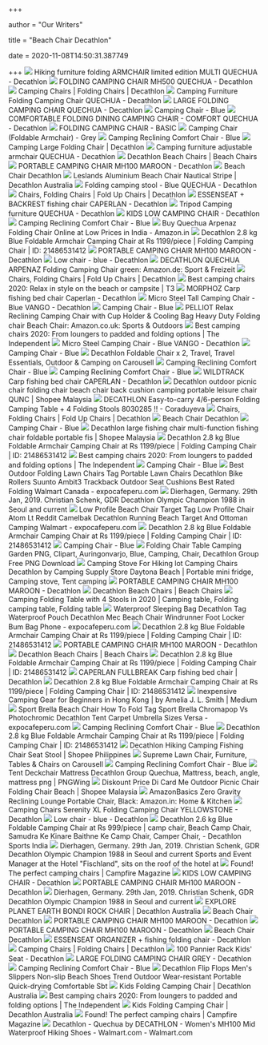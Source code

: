 +++
        
author = "Our Writers"
        
title = "Beach Chair Decathlon"
        
date = 2020-11-08T14:50:31.387749
        
+++
[ ![](https://contents.mediadecathlon.com/p1749357/k$19f4d314687ba308987832f305361caf/sq/FOLDING+CAMPING+CHAIR+BASIC.jpg)](https://contents.mediadecathlon.com/p1749357/k$19f4d314687ba308987832f305361caf/sq/FOLDING+CAMPING+CHAIR+BASIC.jpg) Hiking furniture folding ARMCHAIR limited edition MULTI QUECHUA - Decathlon
[ ![](https://contents.mediadecathlon.com/p1794991/k$7c71c359cc6e6ea6b55c0112c7ff015f/sq/LOW+FOLDING+CAMPING+CHAIR+MH500+PLUM.jpg)](https://contents.mediadecathlon.com/p1794991/k$7c71c359cc6e6ea6b55c0112c7ff015f/sq/LOW+FOLDING+CAMPING+CHAIR+MH500+PLUM.jpg) FOLDING CAMPING CHAIR MH500 QUECHUA - Decathlon
[ ![](https://contents.mediadecathlon.com/p1749419/k$042be65aa340208e0828b4d5e6a9d31c/sq/COMFORTABLE+FOLDING+CAMPING+CHAIR+COMFORT.jpg)](https://contents.mediadecathlon.com/p1749419/k$042be65aa340208e0828b4d5e6a9d31c/sq/COMFORTABLE+FOLDING+CAMPING+CHAIR+COMFORT.jpg) Camping Chairs | Folding Chairs | Decathlon
[ ![](https://contents.mediadecathlon.com/p1749580/k$2437e3ec67b75ab308f649485a29399e/sq/FOLDING+CAMPING+CHAIR+BASIC.jpg)](https://contents.mediadecathlon.com/p1749580/k$2437e3ec67b75ab308f649485a29399e/sq/FOLDING+CAMPING+CHAIR+BASIC.jpg) Camping Furniture Folding Camping Chair QUECHUA - Decathlon
[ ![](https://contents.mediadecathlon.com/p1749376/k$4835eb4b81f5289f41f1977853f16cd7/sq/LARGE+FOLDING+CAMPING+CHAIR+BASIC+XL.jpg)](https://contents.mediadecathlon.com/p1749376/k$4835eb4b81f5289f41f1977853f16cd7/sq/LARGE+FOLDING+CAMPING+CHAIR+BASIC+XL.jpg) LARGE FOLDING CAMPING CHAIR QUECHUA - Decathlon
[ ![](https://media.decathlon.sg/2074654-large_default/camping-chair-blue.jpg)](https://media.decathlon.sg/2074654-large_default/camping-chair-blue.jpg) Camping Chair - Blue
[ ![](https://contents.mediadecathlon.com/p1749414/k$39d971da929df6ff446ad2f2da5df7de/sq/COMFORTABLE+FOLDING+DINING+CAMPING+CHAIR+COMFORT.jpg)](https://contents.mediadecathlon.com/p1749414/k$39d971da929df6ff446ad2f2da5df7de/sq/COMFORTABLE+FOLDING+DINING+CAMPING+CHAIR+COMFORT.jpg) COMFORTABLE FOLDING DINING CAMPING CHAIR - COMFORT QUECHUA - Decathlon
[ ![](https://media.decathlon.sg/1752333-large_default/foldable-chair-for-camping-basic.jpg)](https://media.decathlon.sg/1752333-large_default/foldable-chair-for-camping-basic.jpg) FOLDING CAMPING CHAIR - BASIC
[ ![](https://contents.mediadecathlon.com/p1156258/7c239a513b4d24f01de8784b3b97c994/p1156258.jpg?f=650x650&format=auto)](https://contents.mediadecathlon.com/p1156258/7c239a513b4d24f01de8784b3b97c994/p1156258.jpg?f=650x650&format=auto) Camping Chair (Foldable Armchair) - Grey
[ ![](https://media.decathlon.sg/2074669-large_default/camping-reclining-comfort-chair-blue.jpg)](https://media.decathlon.sg/2074669-large_default/camping-reclining-comfort-chair-blue.jpg) Camping Reclining Comfort Chair - Blue
[ ![](https://cdn.shopify.com/s/files/1/1330/6287/products/44fb42b4-2525-47c2-b729-87dbbe69245f_675x.progressive.jpg?v=1561702963)](https://cdn.shopify.com/s/files/1/1330/6287/products/44fb42b4-2525-47c2-b729-87dbbe69245f_675x.progressive.jpg?v=1561702963) Camping Large Folding Chair | Decathlon
[ ![](https://contents.mediadecathlon.com/p1749436/k$a2f3669101f906b354461ed9efd3ceee/sq/EXTREMELY+COMFORTABLE+FOLDING+CAMPING+CHAIR+RECLINABLE+COMFORT.jpg)](https://contents.mediadecathlon.com/p1749436/k$a2f3669101f906b354461ed9efd3ceee/sq/EXTREMELY+COMFORTABLE+FOLDING+CAMPING+CHAIR+RECLINABLE+COMFORT.jpg) Camping furniture adjustable armchair QUECHUA - Decathlon
[ ![](http://www.josephswoodgalleria.com/pro_imgs/235-l-ROYIND-royaloak-beach-chair238.jpg)](http://www.josephswoodgalleria.com/pro_imgs/235-l-ROYIND-royaloak-beach-chair238.jpg) Decathlon Beach Chairs | Beach Chairs
[ ![](https://www.decathlon.ie/media/catalog/product/cache/2/image/600x450/9df78eab33525d08d6e5fb8d27136e95/4/7/47_p1066547_8387456.jpg)](https://www.decathlon.ie/media/catalog/product/cache/2/image/600x450/9df78eab33525d08d6e5fb8d27136e95/4/7/47_p1066547_8387456.jpg) PORTABLE CAMPING CHAIR MH100 MAROON - Decathlon
[ ![](https://i1.wp.com/thefestivals.uk/wp-content/uploads/2018/06/gelertchairs.jpg?w=800&ssl=1)](https://i1.wp.com/thefestivals.uk/wp-content/uploads/2018/06/gelertchairs.jpg?w=800&ssl=1) Beach Chair Decathlon
[ ![](https://cdn.shopify.com/s/files/1/0066/6563/3903/products/pic_3e544f94-0fe5-47a2-acec-54ac5a06e329_675x.progressive.jpg?v=1601221436)](https://cdn.shopify.com/s/files/1/0066/6563/3903/products/pic_3e544f94-0fe5-47a2-acec-54ac5a06e329_675x.progressive.jpg?v=1601221436) Leslands Aluminium Beach Chair Nautical Stripe | Decathlon Australia
[ ![](https://contents.mediadecathlon.com/p1345671/k$08e6506cd3ccfb569a1c082fb8fb818d/sq/Folding+camping+stool+Blue.jpg?f=700x700)](https://contents.mediadecathlon.com/p1345671/k$08e6506cd3ccfb569a1c082fb8fb818d/sq/Folding+camping+stool+Blue.jpg?f=700x700) Folding camping stool - Blue QUECHUA - Decathlon
[ ![](https://contents.mediadecathlon.com/p1270561/k$96f623e7bda35f37563d1f6a22ede8bd/sq/Essenseat+Compact+Fishing+Folding+Chair.jpg)](https://contents.mediadecathlon.com/p1270561/k$96f623e7bda35f37563d1f6a22ede8bd/sq/Essenseat+Compact+Fishing+Folding+Chair.jpg) Chairs, Folding Chairs | Fold Up Chairs | Decathlon
[ ![](https://contents.mediadecathlon.com/p296352/k$acb44d98f8042646ee77d0db4354b5cd/sq/ESSENSEAT+BACKREST+fishing+chair.jpg?f=700x700)](https://contents.mediadecathlon.com/p296352/k$acb44d98f8042646ee77d0db4354b5cd/sq/ESSENSEAT+BACKREST+fishing+chair.jpg?f=700x700) ESSENSEAT + BACKREST fishing chair CAPERLAN - Decathlon
[ ![](https://contents.mediadecathlon.com/p1116547/k$203329ef8b64aed407afdfb83640bd5e/sq/CAMPING+TRIPOD.jpg?f=700x700)](https://contents.mediadecathlon.com/p1116547/k$203329ef8b64aed407afdfb83640bd5e/sq/CAMPING+TRIPOD.jpg?f=700x700) Tripod Camping furniture QUECHUA - Decathlon
[ ![](https://www.decathlon.ie/media/catalog/product/cache/2/image/600x450/9df78eab33525d08d6e5fb8d27136e95/1/9/19_p1066519_8387462.jpg)](https://www.decathlon.ie/media/catalog/product/cache/2/image/600x450/9df78eab33525d08d6e5fb8d27136e95/1/9/19_p1066519_8387462.jpg) KIDS LOW CAMPING CHAIR - Decathlon
[ ![](https://media.decathlon.sg/2074676-thickbox_default/camping-reclining-comfort-chair-blue.jpg)](https://media.decathlon.sg/2074676-thickbox_default/camping-reclining-comfort-chair-blue.jpg) Camping Reclining Comfort Chair - Blue
[ ![](https://images-na.ssl-images-amazon.com/images/I/6162gwI2PXL._SX425_.jpg)](https://images-na.ssl-images-amazon.com/images/I/6162gwI2PXL._SX425_.jpg) Buy Quechua Arpenaz Folding Chair Online at Low Prices in India - Amazon.in
[ ![](https://5.imimg.com/data5/ET/DW/PN/SELLER-26489940/decathlon-blue-2-8-kg-foldable-armchair-camping-chair-250x250.jpg)](https://5.imimg.com/data5/ET/DW/PN/SELLER-26489940/decathlon-blue-2-8-kg-foldable-armchair-camping-chair-250x250.jpg) Decathlon 2.8 kg Blue Foldable Armchair Camping Chair at Rs 1199/piece |  Folding Camping Chair | ID: 21486531412
[ ![](https://www.decathlon.ie/media/catalog/product/cache/2/image/600x450/9df78eab33525d08d6e5fb8d27136e95/0/2/02_p1066502_8387456.jpg)](https://www.decathlon.ie/media/catalog/product/cache/2/image/600x450/9df78eab33525d08d6e5fb8d27136e95/0/2/02_p1066502_8387456.jpg) PORTABLE CAMPING CHAIR MH100 MAROON - Decathlon
[ ![](https://contents.mediadecathlon.com/p1157264/k$2b0618c5259cdcd941d70afc0fc604d0/sq/Low+chair+blue.jpg)](https://contents.mediadecathlon.com/p1157264/k$2b0618c5259cdcd941d70afc0fc604d0/sq/Low+chair+blue.jpg) Low chair - blue - Decathlon
[ ![](https://images-na.ssl-images-amazon.com/images/I/51Jz7KODfdL._AC_SX425_.jpg)](https://images-na.ssl-images-amazon.com/images/I/51Jz7KODfdL._AC_SX425_.jpg) DECATHLON QUECHUA ARPENAZ Folding Camping Chair green: Amazon.de: Sport &  Freizeit
[ ![](https://contents.mediadecathlon.com/p1686665/k$d8fe70b93877eab3964b012835b4be8f/sq/ESSENSEAT+ORGANIZER+fishing+folding+chair.jpg)](https://contents.mediadecathlon.com/p1686665/k$d8fe70b93877eab3964b012835b4be8f/sq/ESSENSEAT+ORGANIZER+fishing+folding+chair.jpg) Chairs, Folding Chairs | Fold Up Chairs | Decathlon
[ ![](https://cdn.mos.cms.futurecdn.net/iawYUmWRMkH8nGa24Td4kB.jpg)](https://cdn.mos.cms.futurecdn.net/iawYUmWRMkH8nGa24Td4kB.jpg) Best camping chairs 2020: Relax in style on the beach or campsite | T3
[ ![](https://contents.mediadecathlon.com/p1660446/k$b3203fe9e843bb1cc34e2b813d76fb04/sq/MORPHOZ+Carp+fishing+bed+chair.jpg)](https://contents.mediadecathlon.com/p1660446/k$b3203fe9e843bb1cc34e2b813d76fb04/sq/MORPHOZ+Carp+fishing+bed+chair.jpg) MORPHOZ Carp fishing bed chair Caperlan - Decathlon
[ ![](https://contents.mediadecathlon.com/p1611009/k$f982ff295702b5104c7cb09d0e8ac335/sq/Micro+Steel+Tall+Camping+Chair+Blue.jpg)](https://contents.mediadecathlon.com/p1611009/k$f982ff295702b5104c7cb09d0e8ac335/sq/Micro+Steel+Tall+Camping+Chair+Blue.jpg) Micro Steel Tall Camping Chair - Blue VANGO - Decathlon
[ ![](https://media.decathlon.sg/2074655-thickbox_default/camping-chair-blue.jpg)](https://media.decathlon.sg/2074655-thickbox_default/camping-chair-blue.jpg) Camping Chair - Blue
[ ![](https://images-na.ssl-images-amazon.com/images/I/610%2BDKgukqL._AC_SX466_.jpg)](https://images-na.ssl-images-amazon.com/images/I/610%2BDKgukqL._AC_SX466_.jpg) PELLIOT Relax Reclining Camping Chair with Cup Holder & Cooling Bag Heavy  Duty Folding chair Beach Chair: Amazon.co.uk: Sports & Outdoors
[ ![](https://static.independent.co.uk/s3fs-public/thumbnails/image/2020/07/29/10/camping-chairs-.jpg)](https://static.independent.co.uk/s3fs-public/thumbnails/image/2020/07/29/10/camping-chairs-.jpg) Best camping chairs 2020: From loungers to padded and folding options | The  Independent
[ ![](https://contents.mediadecathlon.com/p1611006/k$93f3d18288985bd68253ec57f76b1c52/sq/Micro+Steel+Camping+Chair+Blue.jpg)](https://contents.mediadecathlon.com/p1611006/k$93f3d18288985bd68253ec57f76b1c52/sq/Micro+Steel+Camping+Chair+Blue.jpg) Micro Steel Camping Chair - Blue VANGO - Decathlon
[ ![](https://media.decathlon.sg/2074658-thickbox_default/camping-chair-blue.jpg)](https://media.decathlon.sg/2074658-thickbox_default/camping-chair-blue.jpg) Camping Chair - Blue
[ ![](https://media.karousell.com/media/photos/products/2018/05/20/decathlon_foldable_chair_x_2_1526795236_b0f1bc4c.jpg)](https://media.karousell.com/media/photos/products/2018/05/20/decathlon_foldable_chair_x_2_1526795236_b0f1bc4c.jpg) Decathlon Foldable Chair x 2, Travel, Travel Essentials, Outdoor & Camping  on Carousell
[ ![](https://media.decathlon.sg/2074670-thickbox_default/camping-reclining-comfort-chair-blue.jpg)](https://media.decathlon.sg/2074670-thickbox_default/camping-reclining-comfort-chair-blue.jpg) Camping Reclining Comfort Chair - Blue
[ ![](https://media.decathlon.sg/2074675-thickbox_default/camping-reclining-comfort-chair-blue.jpg)](https://media.decathlon.sg/2074675-thickbox_default/camping-reclining-comfort-chair-blue.jpg) Camping Reclining Comfort Chair - Blue
[ ![](https://contents.mediadecathlon.com/p51620/k$c9d07741b64dee41d4c09afe822d0e4e/sq/WILDTRACK+Carp+fishing+bed+chair.jpg?f=700x700)](https://contents.mediadecathlon.com/p51620/k$c9d07741b64dee41d4c09afe822d0e4e/sq/WILDTRACK+Carp+fishing+bed+chair.jpg?f=700x700) WILDTRACK Carp fishing bed chair CAPERLAN - Decathlon
[ ![](https://cf.shopee.com.my/file/24551fc3644b4dd9276d66b2505e9343)](https://cf.shopee.com.my/file/24551fc3644b4dd9276d66b2505e9343) Decathlon outdoor picnic chair folding chair beach chair back cushion  camping portable leisure chair QUNC | Shopee Malaysia
[ ![](http://ecx.images-amazon.com/images/I/41LwuJErFVL.jpg)](http://ecx.images-amazon.com/images/I/41LwuJErFVL.jpg) DECATHLON Easy-to-carry 4/6-person Folding Camping Table + 4 Folding Stools  8030285 !! - Coraduyeva
[ ![](https://contents.mediadecathlon.com/p806956/k$c7555b9bc49b862ebf9bd377c3693f79/sq/Essenseat+Compact+Kid+fishing+folding+chair.jpg)](https://contents.mediadecathlon.com/p806956/k$c7555b9bc49b862ebf9bd377c3693f79/sq/Essenseat+Compact+Kid+fishing+folding+chair.jpg) Chairs, Folding Chairs | Fold Up Chairs | Decathlon
[ ![](https://cdn.thingiverse.com/assets/b5/27/dc/23/63/card_preview_20190927_114217.jpg)](https://cdn.thingiverse.com/assets/b5/27/dc/23/63/card_preview_20190927_114217.jpg) Beach Chair Decathlon
[ ![](https://media.decathlon.sg/2074657-thickbox_default/camping-chair-blue.jpg)](https://media.decathlon.sg/2074657-thickbox_default/camping-chair-blue.jpg) Camping Chair - Blue
[ ![](https://cf.shopee.com.my/file/ac3570db55927105171f810f09fc08cc)](https://cf.shopee.com.my/file/ac3570db55927105171f810f09fc08cc) Decathlon large fishing chair multi-function fishing chair foldable  portable fis | Shopee Malaysia
[ ![](https://5.imimg.com/data5/TX/OO/BM/SELLER-26489940/decathlon-blue-2-8-kg-foldable-armchair-camping-chair-500x500.jpg)](https://5.imimg.com/data5/TX/OO/BM/SELLER-26489940/decathlon-blue-2-8-kg-foldable-armchair-camping-chair-500x500.jpg) Decathlon 2.8 kg Blue Foldable Armchair Camping Chair at Rs 1199/piece |  Folding Camping Chair | ID: 21486531412
[ ![](https://static.independent.co.uk/s3fs-public/thumbnails/image/2020/07/29/09/helinox-chair-.jpg?width=982&height=726)](https://static.independent.co.uk/s3fs-public/thumbnails/image/2020/07/29/09/helinox-chair-.jpg?width=982&height=726) Best camping chairs 2020: From loungers to padded and folding options | The  Independent
[ ![](https://media.decathlon.sg/2074656-large_default/camping-chair-blue.jpg)](https://media.decathlon.sg/2074656-large_default/camping-chair-blue.jpg) Camping Chair - Blue
[ ![](https://www.expocafeperu.com/w/2020/05/portable-lawn-chairs-kelsyus-premium-camping-folding-with-beach-canopy-table-water-filter-coleman-336x280.jpeg)](https://www.expocafeperu.com/w/2020/05/portable-lawn-chairs-kelsyus-premium-camping-folding-with-beach-canopy-table-water-filter-coleman-336x280.jpeg) Best Outdoor Folding Lawn Chairs Tag Portable Lawn Chairs Decathlon Bike  Rollers Suunto Ambit3 Trackback Outdoor Seat Cushions Best Rated Folding  Walmart Canada - expocafeperu.com
[ ![](https://c8.alamy.com/comp/RNEGF8/dierhagen-germany-29th-jan-2019-christian-schenk-gdr-decathlon-olympic-champion-1988-in-seoul-and-current-sports-and-event-manager-at-the-hotel-fischland-stands-on-the-roof-of-the-hotel-on-the-baltic-sea-next-to-a-beach-chair-credit-bernd-wstneckdpa-zentralbilddpaalamy-live-news-RNEGF8.jpg)](https://c8.alamy.com/comp/RNEGF8/dierhagen-germany-29th-jan-2019-christian-schenk-gdr-decathlon-olympic-champion-1988-in-seoul-and-current-sports-and-event-manager-at-the-hotel-fischland-stands-on-the-roof-of-the-hotel-on-the-baltic-sea-next-to-a-beach-chair-credit-bernd-wstneckdpa-zentralbilddpaalamy-live-news-RNEGF8.jpg) Dierhagen, Germany. 29th Jan, 2019. Christian Schenk, GDR Decathlon Olympic  Champion 1988 in Seoul and current
[ ![](https://www.expocafeperu.com/w/2020/01/low-profile-hunting-chair-low-profile-plastic-chairs-ozark-low-profile-chair-low-profile-beach-chair-target-336x280.jpg)](https://www.expocafeperu.com/w/2020/01/low-profile-hunting-chair-low-profile-plastic-chairs-ozark-low-profile-chair-low-profile-beach-chair-target-336x280.jpg) Low Profile Beach Chair Target Tag Low Profile Chair Atom Lt Reddit  Camelbak Decathlon Running Beach Target And Ottoman Camping Walmart -  expocafeperu.com
[ ![](https://5.imimg.com/data5/BP/IQ/TS/SELLER-26489940/decathlon-blue-2-8-kg-foldable-armchair-camping-chair-500x500.jpg)](https://5.imimg.com/data5/BP/IQ/TS/SELLER-26489940/decathlon-blue-2-8-kg-foldable-armchair-camping-chair-500x500.jpg) Decathlon 2.8 kg Blue Foldable Armchair Camping Chair at Rs 1199/piece |  Folding Camping Chair | ID: 21486531412
[ ![](https://media.decathlon.sg/2074659-thickbox_default/camping-chair-blue.jpg)](https://media.decathlon.sg/2074659-thickbox_default/camping-chair-blue.jpg) Camping Chair - Blue
[ ![](https://cdn.imgbin.com/15/21/6/imgbin-folding-chair-table-camping-garden-table-wQbg1Q7gQDsP4URPXSFv2JdXi.jpg)](https://cdn.imgbin.com/15/21/6/imgbin-folding-chair-table-camping-garden-table-wQbg1Q7gQDsP4URPXSFv2JdXi.jpg) Folding Chair Table Camping Garden PNG, Clipart, Auringonvarjo, Blue,  Camping, Chair, Decathlon Group Free PNG Download
[ ![](https://i.pinimg.com/originals/31/d9/c8/31d9c8721656beae1c2b5e34dcb2edad.png)](https://i.pinimg.com/originals/31/d9/c8/31d9c8721656beae1c2b5e34dcb2edad.png) Camping Stove For Hiking lot Camping Chairs Decathlon by Camping Supply  Store Daytona Beach | Portable mini fridge, Camping stove, Tent camping
[ ![](https://www.decathlon.ie/media/catalog/product/cache/2/image/600x450/9df78eab33525d08d6e5fb8d27136e95/8/2/82_p1066582_8387456.jpg)](https://www.decathlon.ie/media/catalog/product/cache/2/image/600x450/9df78eab33525d08d6e5fb8d27136e95/8/2/82_p1066582_8387456.jpg) PORTABLE CAMPING CHAIR MH100 MAROON - Decathlon
[ ![](https://wanderera.com/wp-content/uploads/2017/10/IMG_6393-1080x675.jpg?ezimgfmt=rs:330x206/rscb1/ng:webp/ngcb1)](https://wanderera.com/wp-content/uploads/2017/10/IMG_6393-1080x675.jpg?ezimgfmt=rs:330x206/rscb1/ng:webp/ngcb1) Decathlon Beach Chairs | Beach Chairs
[ ![](https://i.pinimg.com/originals/4e/99/ad/4e99ad2c7a4bce49e6f60ce98c69e65f.jpg)](https://i.pinimg.com/originals/4e/99/ad/4e99ad2c7a4bce49e6f60ce98c69e65f.jpg) Camping Folding Table with 4 Stools in 2020 | Camping table, Folding  camping table, Folding table
[ ![](https://www.expocafeperu.com/w/2020/09/mec-helinox-beach-chair-nd-accessories-trunk-capacity-page-2-m5-miata-coleman-folding-rei-portable-336x280.jpg)](https://www.expocafeperu.com/w/2020/09/mec-helinox-beach-chair-nd-accessories-trunk-capacity-page-2-m5-miata-coleman-folding-rei-portable-336x280.jpg) Waterproof Sleeping Bag Decathlon Tag Waterproof Pouch Decathlon Mec Beach  Chair Windrunner Foot Locker Bum Bag Phone - expocafeperu.com
[ ![](https://5.imimg.com/data5/LU/CM/MO/SELLER-26489940/decathlon-blue-2-8-kg-foldable-armchair-camping-chair-500x500.jpg)](https://5.imimg.com/data5/LU/CM/MO/SELLER-26489940/decathlon-blue-2-8-kg-foldable-armchair-camping-chair-500x500.jpg) Decathlon 2.8 kg Blue Foldable Armchair Camping Chair at Rs 1199/piece |  Folding Camping Chair | ID: 21486531412
[ ![](https://www.decathlon.ie/media/catalog/product/cache/2/image/600x450/9df78eab33525d08d6e5fb8d27136e95/9/5/95_p1066595_8387456.jpg)](https://www.decathlon.ie/media/catalog/product/cache/2/image/600x450/9df78eab33525d08d6e5fb8d27136e95/9/5/95_p1066595_8387456.jpg) PORTABLE CAMPING CHAIR MH100 MAROON - Decathlon
[ ![](https://images-na.ssl-images-amazon.com/images/I/51hVhCQpb%2BL._SL1024_.jpg)](https://images-na.ssl-images-amazon.com/images/I/51hVhCQpb%2BL._SL1024_.jpg) Decathlon Beach Chairs | Beach Chairs
[ ![](https://5.imimg.com/data5/SG/MB/JE/SELLER-26489940/decathlon-blue-2-8-kg-foldable-armchair-camping-chair-500x500.jpg)](https://5.imimg.com/data5/SG/MB/JE/SELLER-26489940/decathlon-blue-2-8-kg-foldable-armchair-camping-chair-500x500.jpg) Decathlon 2.8 kg Blue Foldable Armchair Camping Chair at Rs 1199/piece |  Folding Camping Chair | ID: 21486531412
[ ![](https://contents.mediadecathlon.com/p670566/k301873f936305ac2b00c7b67a63ad4c0/670566_default.jpg?format=auto&quality=60&f=800x0)](https://contents.mediadecathlon.com/p670566/k301873f936305ac2b00c7b67a63ad4c0/670566_default.jpg?format=auto&quality=60&f=800x0) CAPERLAN FULLBREAK Carp fishing bed chair | Decathlon
[ ![](https://5.imimg.com/data5/QB/GD/QK/SELLER-26489940/decathlon-blue-2-8-kg-foldable-armchair-camping-chair-500x500.jpg)](https://5.imimg.com/data5/QB/GD/QK/SELLER-26489940/decathlon-blue-2-8-kg-foldable-armchair-camping-chair-500x500.jpg) Decathlon 2.8 kg Blue Foldable Armchair Camping Chair at Rs 1199/piece |  Folding Camping Chair | ID: 21486531412
[ ![](https://miro.medium.com/max/754/1*GrY93L-sLECxUb0JJLSsTg.png)](https://miro.medium.com/max/754/1*GrY93L-sLECxUb0JJLSsTg.png) Inexpensive Camping Gear for Beginners in Hong Kong | by Amelia J. L. Smith  | Medium
[ ![](https://www.expocafeperu.com/w/2020/03/sport-brella-extra-large-sport-brella-xl-umbrella-sport-brella-instructions-sport-brella-costco-336x280.jpg)](https://www.expocafeperu.com/w/2020/03/sport-brella-extra-large-sport-brella-xl-umbrella-sport-brella-instructions-sport-brella-costco-336x280.jpg) Sport Brella Beach Chair How To Fold Tag Sport Brella Chromapop Vs  Photochromic Decathlon Tent Carpet Umbrella Sizes Versa - expocafeperu.com
[ ![](https://media.decathlon.sg/2074674-thickbox_default/camping-reclining-comfort-chair-blue.jpg)](https://media.decathlon.sg/2074674-thickbox_default/camping-reclining-comfort-chair-blue.jpg) Camping Reclining Comfort Chair - Blue
[ ![](https://5.imimg.com/data5/JE/YK/UK/SELLER-26489940/decathlon-blue-2-8-kg-foldable-armchair-camping-chair-500x500.jpg)](https://5.imimg.com/data5/JE/YK/UK/SELLER-26489940/decathlon-blue-2-8-kg-foldable-armchair-camping-chair-500x500.jpg) Decathlon 2.8 kg Blue Foldable Armchair Camping Chair at Rs 1199/piece |  Folding Camping Chair | ID: 21486531412
[ ![](https://cf.shopee.ph/file/69226f042c6d877d2309c9f067115d87)](https://cf.shopee.ph/file/69226f042c6d877d2309c9f067115d87) Decathlon Hiking Camping Fishing Chair Seat Stool | Shopee Philippines
[ ![](https://media.karousell.com/media/photos/products/2020/9/18/camping_chair_decathlon_1600404857_96d41c10_thumbnail.jpg)](https://media.karousell.com/media/photos/products/2020/9/18/camping_chair_decathlon_1600404857_96d41c10_thumbnail.jpg) Supreme Lawn Chair, Furniture, Tables & Chairs on Carousell
[ ![](https://media.decathlon.sg/2074672-thickbox_default/camping-reclining-comfort-chair-blue.jpg)](https://media.decathlon.sg/2074672-thickbox_default/camping-reclining-comfort-chair-blue.jpg) Camping Reclining Comfort Chair - Blue
[ ![](https://w7.pngwing.com/pngs/213/131/png-transparent-tent-deckchair-mattress-decathlon-group-quechua-mattress-beach-angle-mattress.png)](https://w7.pngwing.com/pngs/213/131/png-transparent-tent-deckchair-mattress-decathlon-group-quechua-mattress-beach-angle-mattress.png) Tent Deckchair Mattress Decathlon Group Quechua, Mattress, beach, angle,  mattress png | PNGWing
[ ![](https://cf.shopee.com.my/file/591cb24e5855eb48152d638a9d44f601)](https://cf.shopee.com.my/file/591cb24e5855eb48152d638a9d44f601) Diskount Price Di Card Me Outdoor Picnic Chair Folding Chair Beach | Shopee  Malaysia
[ ![](https://images-na.ssl-images-amazon.com/images/I/A1Kl-V-RyHL._SL1500_.jpg)](https://images-na.ssl-images-amazon.com/images/I/A1Kl-V-RyHL._SL1500_.jpg) AmazonBasics Zero Gravity Reclining Lounge Portable Chair, Black:  Amazon.in: Home & Kitchen
[ ![](https://contents.mediadecathlon.com/p1610076/k$635b242f42bd7a653c2701b362ad7c85/sq/Serenity+XL+Folding+Camping+Chair.jpg)](https://contents.mediadecathlon.com/p1610076/k$635b242f42bd7a653c2701b362ad7c85/sq/Serenity+XL+Folding+Camping+Chair.jpg) Camping Chairs Serenity XL Folding Camping Chair YELLOWSTONE - Decathlon
[ ![](https://contents.mediadecathlon.com/p1157260/k$d1f664ae019ca87eb76fe4917c64aecb/sq/Low+chair+blue.jpg?f=700x700)](https://contents.mediadecathlon.com/p1157260/k$d1f664ae019ca87eb76fe4917c64aecb/sq/Low+chair+blue.jpg?f=700x700) Low chair - blue - Decathlon
[ ![](https://5.imimg.com/data5/EM/IX/YQ/SELLER-26489940/decathlon-blue-2-6-kg-foldable-camping-chair-500x500.jpg)](https://5.imimg.com/data5/EM/IX/YQ/SELLER-26489940/decathlon-blue-2-6-kg-foldable-camping-chair-500x500.jpg) Decathlon 2.6 kg Blue Foldable Camping Chair at Rs 999/piece | camp chair,  Beach Camp Chair, Samudra Ke Kinare Baithne Ke Camp Chair, Camper Chair,     - Decathlon Sports India
[ ![](https://c8.alamy.com/comp/RNEGGB/dierhagen-germany-29th-jan-2019-christian-schenk-gdr-decathlon-olympic-champion-1988-in-seoul-and-current-sports-and-event-manager-at-the-hotel-fischland-sits-on-the-roof-of-the-hotel-at-the-baltic-sea-in-a-beach-chair-credit-bernd-wstneckdpa-zentralbilddpaalamy-live-news-RNEGGB.jpg)](https://c8.alamy.com/comp/RNEGGB/dierhagen-germany-29th-jan-2019-christian-schenk-gdr-decathlon-olympic-champion-1988-in-seoul-and-current-sports-and-event-manager-at-the-hotel-fischland-sits-on-the-roof-of-the-hotel-at-the-baltic-sea-in-a-beach-chair-credit-bernd-wstneckdpa-zentralbilddpaalamy-live-news-RNEGGB.jpg) Dierhagen, Germany. 29th Jan, 2019. Christian Schenk, GDR Decathlon Olympic  Champion 1988 in Seoul and current Sports and Event Manager at the Hotel  "Fischland", sits on the roof of the hotel at
[ ![](https://i2.wp.com/campfiremag.co.uk/wp-content/uploads/Zero-gravity-lounge-chair.png?fit=400%2C302&ssl=1)](https://i2.wp.com/campfiremag.co.uk/wp-content/uploads/Zero-gravity-lounge-chair.png?fit=400%2C302&ssl=1) Found! The perfect camping chairs | Campfire Magazine
[ ![](https://www.decathlon.lt/media/catalog/product/cache/image/600x450/9df78eab33525d08d6e5fb8d27136e95/9/9/99_p1066599_8387462.jpg)](https://www.decathlon.lt/media/catalog/product/cache/image/600x450/9df78eab33525d08d6e5fb8d27136e95/9/9/99_p1066599_8387462.jpg) KIDS LOW CAMPING CHAIR - Decathlon
[ ![](https://www.decathlon.ie/media/catalog/product/cache/2/image/600x450/9df78eab33525d08d6e5fb8d27136e95/8/9/89_p1066489_8387456.jpg)](https://www.decathlon.ie/media/catalog/product/cache/2/image/600x450/9df78eab33525d08d6e5fb8d27136e95/8/9/89_p1066489_8387456.jpg) PORTABLE CAMPING CHAIR MH100 MAROON - Decathlon
[ ![](https://c8.alamy.com/comp/RNEGGT/dierhagen-germany-29th-jan-2019-christian-schenk-gdr-decathlon-olympic-champion-1988-in-seoul-and-current-sports-and-event-manager-at-the-hotel-fischland-sits-on-the-roof-of-the-hotel-at-the-baltic-sea-in-a-beach-chair-credit-bernd-wstneckdpa-zentralbilddpaalamy-live-news-RNEGGT.jpg)](https://c8.alamy.com/comp/RNEGGT/dierhagen-germany-29th-jan-2019-christian-schenk-gdr-decathlon-olympic-champion-1988-in-seoul-and-current-sports-and-event-manager-at-the-hotel-fischland-sits-on-the-roof-of-the-hotel-at-the-baltic-sea-in-a-beach-chair-credit-bernd-wstneckdpa-zentralbilddpaalamy-live-news-RNEGGT.jpg) Dierhagen, Germany. 29th Jan, 2019. Christian Schenk, GDR Decathlon Olympic  Champion 1988 in Seoul and current
[ ![](https://cdn.shopify.com/s/files/1/0066/6563/3903/products/pic_187da297-07bd-4811-b101-6adbe1946b2a_675x.progressive.jpg?v=1600441853)](https://cdn.shopify.com/s/files/1/0066/6563/3903/products/pic_187da297-07bd-4811-b101-6adbe1946b2a_675x.progressive.jpg?v=1600441853) EXPLORE PLANET EARTH BONDI ROCK CHAIR | Decathlon Australia
[ ![](https://img.alicdn.com/imgextra/i4/352469034/O1CN01NHVvea2GbcaS861wP_!!352469034.jpg)](https://img.alicdn.com/imgextra/i4/352469034/O1CN01NHVvea2GbcaS861wP_!!352469034.jpg) Beach Chair Decathlon
[ ![](https://www.decathlon.ie/media/catalog/product/cache/2/image/600x450/9df78eab33525d08d6e5fb8d27136e95/0/0/00_p1066500_8387456.jpg)](https://www.decathlon.ie/media/catalog/product/cache/2/image/600x450/9df78eab33525d08d6e5fb8d27136e95/0/0/00_p1066500_8387456.jpg) PORTABLE CAMPING CHAIR MH100 MAROON - Decathlon
[ ![](https://www.decathlon.ie/media/catalog/product/cache/2/image/600x450/9df78eab33525d08d6e5fb8d27136e95/1/9/19_p1066619_8387456.jpg)](https://www.decathlon.ie/media/catalog/product/cache/2/image/600x450/9df78eab33525d08d6e5fb8d27136e95/1/9/19_p1066619_8387456.jpg) PORTABLE CAMPING CHAIR MH100 MAROON - Decathlon
[ ![](https://barcelona-home.com/events-and-guide/wp-content/uploads/2019/04/decathlooon.jpg)](https://barcelona-home.com/events-and-guide/wp-content/uploads/2019/04/decathlooon.jpg) Beach Chair Decathlon
[ ![](https://www.decathlon.ie/media/catalog/product/cache/2/image/600x450/9df78eab33525d08d6e5fb8d27136e95/7/4/74_p1656574_8295328.jpg)](https://www.decathlon.ie/media/catalog/product/cache/2/image/600x450/9df78eab33525d08d6e5fb8d27136e95/7/4/74_p1656574_8295328.jpg) ESSENSEAT ORGANIZER + fishing folding chair - Decathlon
[ ![](https://contents.mediadecathlon.com/p1800371/k$cfc36104cb3e04472ce74e144a4bf790/sq/Multi+position+Desert+Trekking+Chair+DESERT+500+Brown.jpg)](https://contents.mediadecathlon.com/p1800371/k$cfc36104cb3e04472ce74e144a4bf790/sq/Multi+position+Desert+Trekking+Chair+DESERT+500+Brown.jpg) Camping Chairs | Folding Chairs | Decathlon
[ ![](https://www.decathlon.lt/media/catalog/product/cache/image/600x450/9df78eab33525d08d6e5fb8d27136e95/3/4/34_p1534634_8486915.jpg)](https://www.decathlon.lt/media/catalog/product/cache/image/600x450/9df78eab33525d08d6e5fb8d27136e95/3/4/34_p1534634_8486915.jpg) 100 Pannier Rack Kids' Seat - Decathlon
[ ![](https://www.decathlon.ie/media/catalog/product/cache/2/image/680x500/9df78eab33525d08d6e5fb8d27136e95/3/2/32_p1116532_8387459.jpg)](https://www.decathlon.ie/media/catalog/product/cache/2/image/680x500/9df78eab33525d08d6e5fb8d27136e95/3/2/32_p1116532_8387459.jpg) LARGE FOLDING CAMPING CHAIR GREY - Decathlon
[ ![](https://media.decathlon.sg/2074671-thickbox_default/camping-reclining-comfort-chair-blue.jpg)](https://media.decathlon.sg/2074671-thickbox_default/camping-reclining-comfort-chair-blue.jpg) Camping Reclining Comfort Chair - Blue
[ ![](https://img.alicdn.com/imgextra/i1/352469034/O1CN01tY60x02GbcbY9SlmE_!!0-item_pic.jpg)](https://img.alicdn.com/imgextra/i1/352469034/O1CN01tY60x02GbcbY9SlmE_!!0-item_pic.jpg) Decathlon Flip Flops Men's Slippers Non-slip Beach Shoes Trend Outdoor  Wear-resistant Portable Quick-drying Comfortable Sbt
[ ![](http://cdn.shopify.com/s/files/1/0066/6563/3903/products/pic_004f1387-ef13-489e-851b-157e10727e3b_grande.jpg?v=1571574413)](http://cdn.shopify.com/s/files/1/0066/6563/3903/products/pic_004f1387-ef13-489e-851b-157e10727e3b_grande.jpg?v=1571574413) Kids Folding Camping Chair | Decathlon Australia
[ ![](https://static.independent.co.uk/s3fs-public/thumbnails/image/2020/07/29/09/coleman-bungee-chair-.jpg?width=982&height=726)](https://static.independent.co.uk/s3fs-public/thumbnails/image/2020/07/29/09/coleman-bungee-chair-.jpg?width=982&height=726) Best camping chairs 2020: From loungers to padded and folding options | The  Independent
[ ![](https://cdn.shopify.com/s/files/1/0066/6563/3903/products/pic_6f2ad199-0a8e-4066-98c9-6e0c88b9a7e1_675x.progressive.jpg?v=1571574413)](https://cdn.shopify.com/s/files/1/0066/6563/3903/products/pic_6f2ad199-0a8e-4066-98c9-6e0c88b9a7e1_675x.progressive.jpg?v=1571574413) Kids Folding Camping Chair | Decathlon Australia
[ ![](https://i2.wp.com/campfiremag.co.uk/wp-content/uploads/Decathlon-reclining-chair2-1.png?resize=194%2C300&ssl=1)](https://i2.wp.com/campfiremag.co.uk/wp-content/uploads/Decathlon-reclining-chair2-1.png?resize=194%2C300&ssl=1) Found! The perfect camping chairs | Campfire Magazine
[ ![](https://i5.walmartimages.com/asr/2b7b36a1-bc5d-4c11-8ac5-16ad12bc8d6b_1.966f19b5448d3da4a561fc5d226bc67a.jpeg)](https://i5.walmartimages.com/asr/2b7b36a1-bc5d-4c11-8ac5-16ad12bc8d6b_1.966f19b5448d3da4a561fc5d226bc67a.jpeg) Decathlon - Quechua by DECATHLON - Women's MH100 Mid Waterproof Hiking  Shoes - Walmart.com - Walmart.com
